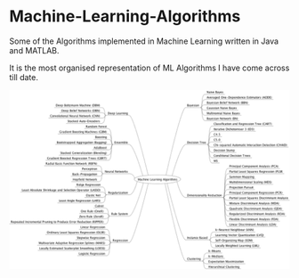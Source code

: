 # Machine-Learning-Algorithms
Some of the Algorithms implemented in Machine Learning written in Java and MATLAB.

It is the most organised representation of ML Algorithms I have come across till date. 

![](https://github.com/Ojaswy/Machine-Learning-Algorithms/blob/master/MachineLearningAlgorithms.png)


